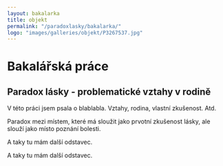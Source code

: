 ```yaml
---
layout: bakalarka
title: objekt
permalink: "/paradoxlasky/bakalarka/"
logo: "images/galleries/objekt/P3267537.jpg"
---   
```

# Bakalářská práce
## Paradox lásky - problematické vztahy v rodině

V této práci jsem psala o blablabla. Vztahy, rodina, vlastní zkušenost. Atd.

Paradox mezi místem, které má sloužit jako prvotní zkušenost lásky, ale slouží jako místo poznání bolesti.

A taky tu mám další odstavec.

A taky tu mám další odstavec.

